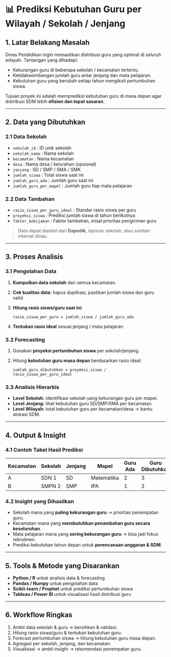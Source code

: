 # 📊 Prediksi Kebutuhan Guru per Wilayah / Sekolah / Jenjang

## 1. Latar Belakang Masalah

Dinas Pendidikan ingin memastikan distribusi guru yang optimal di seluruh wilayah. Tantangan yang dihadapi:

* Kekurangan guru di beberapa sekolah / kecamatan tertentu.
* Ketidakseimbangan jumlah guru antar jenjang dan mata pelajaran.
* Kebutuhan guru yang berubah setiap tahun mengikuti pertumbuhan siswa.

Tujuan proyek ini adalah memprediksi kebutuhan guru di masa depan agar distribusi SDM lebih **efisien dan tepat sasaran**.

---

## 2. Data yang Dibutuhkan

### 2.1 Data Sekolah

* `sekolah_id` : ID unik sekolah
* `sekolah_nama` : Nama sekolah
* `kecamatan` : Nama kecamatan
* `desa` : Nama desa / kelurahan (opsional)
* `jenjang` : SD / SMP / SMA / SMK
* `jumlah_siswa` : Total siswa saat ini
* `jumlah_guru_ada` : Jumlah guru saat ini
* `jumlah_guru_per_mapel` : Jumlah guru tiap mata pelajaran

### 2.2 Data Tambahan

* `rasio_siswa_per_guru_ideal` : Standar rasio siswa per guru
* `proyeksi_siswa` : Prediksi jumlah siswa di tahun berikutnya
* `faktor_kebijakan` : Faktor tambahan, misal prioritas pengiriman guru

> Data dapat diambil dari **Dapodik**, laporan sekolah, atau sumber internal dinas.

---

## 3. Proses Analisis

### 3.1 Pengolahan Data

1. **Kumpulkan data sekolah** dari semua kecamatan.
2. **Cek kualitas data**: hapus duplikasi, pastikan jumlah siswa dan guru valid.
3. **Hitung rasio siswa/guru saat ini**:

   ```
   rasio_siswa_per_guru = jumlah_siswa / jumlah_guru_ada 
   ```
4. **Tentukan rasio ideal** sesuai jenjang / mata pelajaran.

### 3.2 Forecasting

1. Gunakan **proyeksi pertumbuhan siswa** per sekolah/jenjang.
2. Hitung **kebutuhan guru masa depan** berdasarkan rasio ideal:

   ```
   jumlah_guru_dibutuhkan = proyeksi_siswa / rasio_siswa_per_guru_ideal
   ```

### 3.3 Analisis Hierarkis

* **Level Sekolah:** identifikasi sekolah yang kekurangan guru per mapel.
* **Level Jenjang:** lihat kebutuhan guru SD/SMP/SMA per kecamatan.
* **Level Wilayah:** total kebutuhan guru per kecamatan/desa → bantu alokasi SDM.

---

## 4. Output & Insight

### 4.1 Contoh Tabel Hasil Prediksi

| Kecamatan | Sekolah | Jenjang | Mapel      | Guru Ada | Guru Dibutuhkan | Kekurangan | Prioritas |
| --------- | ------- | ------- | ---------- | -------- | --------------- | ---------- | --------- |
| A         | SDN 1   | SD      | Matematika | 2        | 3               | 1          | Tinggi    |
| B         | SMPN 2  | SMP     | IPA        | 1        | 2               | 1          | Tinggi    |

### 4.2 Insight yang Dihasilkan

* Sekolah mana yang **paling kekurangan guru** → prioritas penempatan guru.
* Kecamatan mana yang **membutuhkan penambahan guru secara keseluruhan**.
* Mata pelajaran mana yang **sering kekurangan guru** → bisa jadi fokus rekrutmen.
* Prediksi kebutuhan tahun depan untuk **perencanaan anggaran & SDM**.

---

## 5. Tools & Metode yang Disarankan

* **Python / R** untuk analisis data & forecasting
* **Pandas / Numpy** untuk pengolahan data
* **Scikit-learn / Prophet** untuk prediksi pertumbuhan siswa
* **Tableau / Power BI** untuk visualisasi hasil distribusi guru

---

## 6. Workflow Ringkas

1. Ambil data sekolah & guru → bersihkan & validasi.
2. Hitung rasio siswa/guru & tentukan kebutuhan guru.
3. Forecast pertumbuhan siswa → hitung kebutuhan guru masa depan.
4. Agregasi per sekolah, jenjang, dan kecamatan.
5. Visualisasi → ambil insight → rekomendasi penempatan guru.

